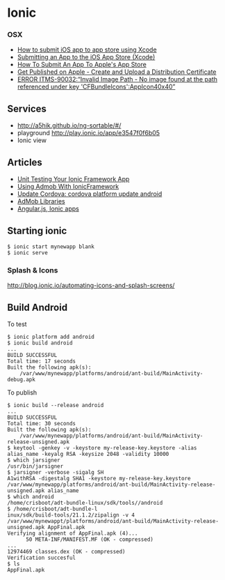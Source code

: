 # Ionic

### OSX
- [How to submit iOS app to app store using Xcode](https://forum.ionicframework.com/t/how-to-submit-ios-app-to-app-store-using-xcode/1795/5)
- [Submitting an App to the iOS App Store (Xcode)](https://www.youtube.com/watch?v=6uX7B8ZfMiw)
- [How To Submit An App To Apple's App Store](https://www.youtube.com/watch?v=rRlOdp4uZoo)
- [Get Published on Apple - Create and Upload a Distribution Certificate](https://www.youtube.com/watch?v=gRJA9qkMNhw)
- [ERROR ITMS-90032:“Invalid Image Path - No image found at the path referenced under key 'CFBundleIcons':AppIcon40x40”](http://stackoverflow.com/a/35283545/467034)

## Services

- http://a5hik.github.io/ng-sortable/#/
- playground http://play.ionic.io/app/e3547f0f6b05
- Ionic view 

## Articles

- [Unit Testing Your Ionic Framework App](http://mcgivery.com/unit-testing-ionic-app/)
- [Using Admob With IonicFramework](https://blog.nraboy.com/2014/06/using-admob-ionicframework/)
- [Update Cordova: cordova platform update android](http://stackoverflow.com/questions/30393324/i-cant-install-cordova-plugins)
- [AdMob Libraries](https://github.com/floatinghotpot/cordova-admob-pro/wiki/Difference-of-Plugin-IDs)
- [Angular.js, Ionic apps](https://github.com/appfeel/admob-google-cordova/wiki/Angular.js,-Ionic-apps)

## Starting ionic

```
$ ionic start mynewapp blank
$ ionic serve
```

### Splash & Icons

http://blog.ionic.io/automating-icons-and-splash-screens/

## Build Android

To test
```
$ ionic platform add android
$ ionic build android
...
BUILD SUCCESSFUL
Total time: 17 seconds
Built the following apk(s):
    /var/www/mynewapp/platforms/android/ant-build/MainActivity-debug.apk
```

To publish

```
$ ionic build --release android
...
BUILD SUCCESSFUL
Total time: 30 seconds
Built the following apk(s):
    /var/www/mynewapp/platforms/android/ant-build/MainActivity-release-unsigned.apk
$ keytool -genkey -v -keystore my-release-key.keystore -alias alias_name -keyalg RSA -keysize 2048 -validity 10000
$ which jarsigner
/usr/bin/jarsigner
$ jarsigner -verbose -sigalg SH
A1withRSA -digestalg SHA1 -keystore my-release-key.keystore /var/www/mynewapp/platforms/android/ant-build/MainActivity-release-unsigned.apk alias_name
$ which android
/home/crisboot/adt-bundle-linux/sdk/tools//android
$ /home/crisboot/adt-bundle-l
inux/sdk/build-tools/21.1.2/zipalign -v 4 /var/www/mynewappt/platforms/android/ant-build/MainActivity-release-unsigned.apk AppFinal.apk
Verifying alignment of AppFinal.apk (4)...
      50 META-INF/MANIFEST.MF (OK - compressed)
...
12974469 classes.dex (OK - compressed)
Verification succesful
$ ls
AppFinal.apk
```
